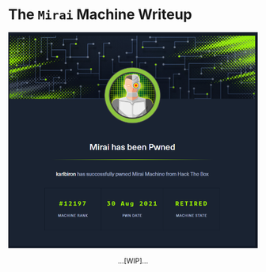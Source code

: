# The `Mirai` Machine Writeup

![mirai_pwned](/assets/mirai_pwned.png)

<p align="center">
...[WIP]...
</p>